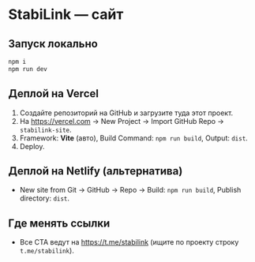
# StabiLink — сайт

## Запуск локально
```bash
npm i
npm run dev
```

## Деплой на Vercel
1. Создайте репозиторий на GitHub и загрузите туда этот проект.
2. На https://vercel.com -> New Project -> Import GitHub Repo -> `stabilink-site`.
3. Framework: **Vite** (авто), Build Command: `npm run build`, Output: `dist`.
4. Deploy.

## Деплой на Netlify (альтернатива)
- New site from Git -> GitHub -> Repo -> Build: `npm run build`, Publish directory: `dist`.

## Где менять ссылки
- Все CTA ведут на https://t.me/stabilink (ищите по проекту строку `t.me/stabilink`).
